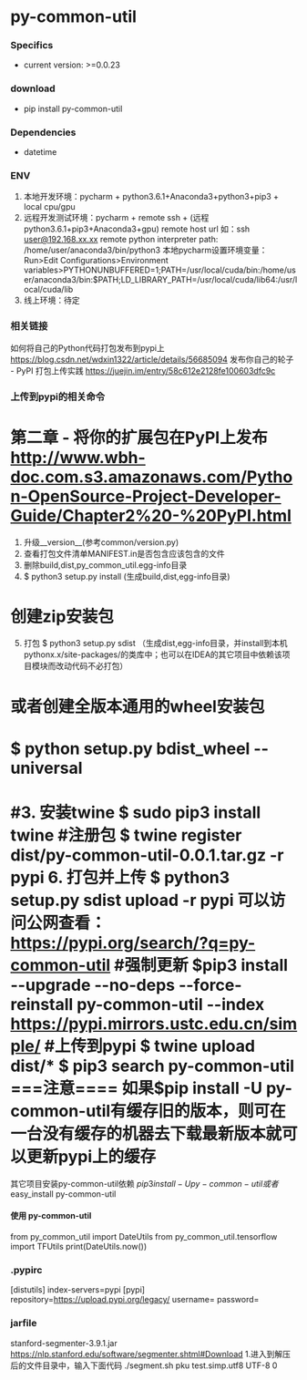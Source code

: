 # py-common-util

### Specifics
- current version: >=0.0.23

### download
- pip install py-common-util

### Dependencies
- datetime

### ENV
1. 本地开发环境：pycharm + python3.6.1+Anaconda3+python3+pip3 + local cpu/gpu
2. 远程开发测试环境：pycharm + remote ssh + (远程python3.6.1+pip3+Anaconda3+gpu)
   remote host url 如：ssh user@192.168.xx.xx
   remote python interpreter path: /home/user/anaconda3/bin/python3
   本地pycharm设置环境变量：Run>Edit Configurations>Environment variables>PYTHONUNBUFFERED=1;PATH=/usr/local/cuda/bin:/home/user/anaconda3/bin:$PATH;LD_LIBRARY_PATH=/usr/local/cuda/lib64:/usr/local/cuda/lib
3. 线上环境：待定

### 相关链接
如何将自己的Python代码打包发布到pypi上 https://blog.csdn.net/wdxin1322/article/details/56685094
发布你自己的轮子 - PyPI 打包上传实践 https://juejin.im/entry/58c612e2128fe100603dfc9c

### 上传到pypi的相关命令
# 第二章 - 将你的扩展包在PyPI上发布 http://www.wbh-doc.com.s3.amazonaws.com/Python-OpenSource-Project-Developer-Guide/Chapter2%20-%20PyPI.html
1. 升级__version__(参考common/version.py)
2. 查看打包文件清单MANIFEST.in是否包含应该包含的文件
3. 删除build,dist,py_common_util.egg-info目录
4. $ python3 setup.py install (生成build,dist,egg-info目录)
# 创建zip安装包
5. 打包 $ python3 setup.py sdist （生成dist,egg-info目录，并install到本机pythonx.x/site-packages/的类库中；也可以在IDEA的其它项目中依赖该项目模块而改动代码不必打包）
# 或者创建全版本通用的wheel安装包
# $ python setup.py bdist_wheel --universal
#3. 安装twine $ sudo pip3 install twine
#注册包 $ twine register dist/py-common-util-0.0.1.tar.gz -r pypi
6. 打包并上传 $ python3 setup.py sdist upload -r pypi
可以访问公网查看：https://pypi.org/search/?q=py-common-util
#强制更新 $pip3 install --upgrade --no-deps --force-reinstall py-common-util --index https://pypi.mirrors.ustc.edu.cn/simple/
#上传到pypi $ twine upload dist/*
$ pip3 search py-common-util
===注意====
如果$pip install -U py-common-util有缓存旧的版本，则可在一台没有缓存的机器去下载最新版本就可以更新pypi上的缓存
===========
其它项目安装py-common-util依赖 $pip3 install -U py-common-util
或者$ easy_install py-common-util
#### 使用 py-common-util
from py_common_util import DateUtils
from py_common_util.tensorflow import TFUtils
print(DateUtils.now())

### .pypirc
[distutils]
index-servers=pypi
[pypi]
repository=https://upload.pypi.org/legacy/
username=<username>
password=<password>

### jarfile
stanford-segmenter-3.9.1.jar https://nlp.stanford.edu/software/segmenter.shtml#Download
1.进入到解压后的文件目录中，输入下面代码
./segment.sh pku test.simp.utf8 UTF-8 0
